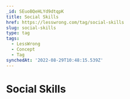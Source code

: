 ```yaml
---
_id: SEuoBQeHLYd9dtqpK
title: Social Skills
href: https://lesswrong.com/tag/social-skills
slug: social-skills
type: tag
tags:
  - LessWrong
  - Concept
  - Tag
synchedAt: '2022-08-29T10:48:15.539Z'
---
```

# Social Skills

